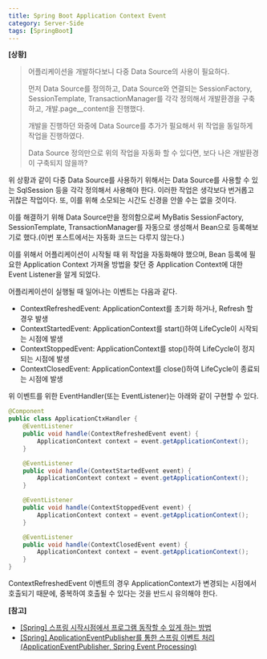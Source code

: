 ```yaml
---
title: Spring Boot Application Context Event
category: Server-Side
tags: [SpringBoot]
---
```


**[상황]**
>어플리케이션을 개발하다보니 다중 Data Source의 사용이 필요하다. 
>
>먼저 Data Source를 정의하고, Data Source와 연결되는 SessionFactory, SessionTemplate, TransactionManager를
>각각 정의해서 개발환경을 구축하고, 개발.page__content을 진행했다.
>
>개발을 진행하던 와중에 Data Source를 추가가 필요해서 위 작업을 동일하게 작업을 진행하였다.
>
>Data Source 정의만으로 위의 작업을 자동화 할 수 있다면, 보다 나은 개발환경이 구축되지 않을까?

위 상황과 같이 다중 Data Source를 사용하기 위해서는 Data Source를 사용할 수 있는 SqlSession 등을 
각각 정의해서 사용해야 한다. 이러한 작업은 생각보다 번거롭고 귀찮은 작업이다. 또, 이를 위해 
소모되는 시간도 신경을 안쓸 수는 없을 것이다.

이를 해결하기 위해 Data Source만을 정의함으로써 MyBatis SessionFactory, SessionTemplate, 
TransactionManager를 자동으로 생성해서 Bean으로 등록해보기로 했다.(이번 포스트에서는 자동화 코드는 다루지 않는다.)

이를 위해서 어플리케이션이 시작될 때 위 작업을 자동화해야 했으며, Bean 등록에 필요한 
Application Context 가져올 방법을 찾던 중 Application Context에 대한 Event Listener을 알게 되었다.

어플리케이션이 실행될 때 일어나는 이벤트는 다음과 같다.
* ContextRefreshedEvent: ApplicationContext를 초기화 하거나, Refresh 할 경우 발생
* ContextStartedEvent: ApplicationContext를 start()하여 LifeCycle이 시작되는 시점에 발생
* ContextStoppedEvent: ApplicationContext를 stop()하여 LifeCycle이 정지되는 시점에 발생
* ContextClosedEvent: ApplicationContext를 close()하여 LifeCycle이 종료되는 시점에 발생

위 이벤트를 위한 EventHandler(또는 EventListener)는 아래와 같이 구현할 수 있다.
```java
@Component
public class ApplicationCtxHandler {
    @EventListener
    public void handle(ContextRefreshedEvent event) {
        ApplicationContext context = event.getApplicationContext();
    }

    @EventListener
    public void handle(ContextStartedEvent event) {
        ApplicationContext context = event.getApplicationContext();
    }

    @EventListener
    public void handle(ContextStoppedEvent event) {
        ApplicationContext context = event.getApplicationContext();
    }

    @EventListener
    public void handle(ContextClosedEvent event) {
        ApplicationContext context = event.getApplicationContext();
    }
}
```

ContextRefreshedEvent 이벤트의 경우 ApplicationContext가 변경되는 시점에서 호출되기 때문에,
중복하여 호출될 수 있다는 것을 반드시 유의해야 한다.

**[참고]**
* [[Spring] 스프링 시작시점에서 프로그램 동작할 수 있게 하는 방법](https://yuien.tistory.com/entry/%EC%8A%A4%ED%94%84%EB%A7%81-%EC%8B%9C%EC%9E%91%EC%8B%9C%EC%A0%90%EC%97%90%EC%84%9C-%ED%94%84%EB%A1%9C%EA%B7%B8%EB%9E%A8-%EB%8F%99%EC%9E%91%ED%95%A0-%EC%88%98-%EC%9E%88%EA%B2%8C-%ED%95%98%EB%8A%94-%EB%B0%A9%EB%B2%95)
* [[Spring] ApplicationEventPublisher를 통한 스프링 이벤트 처리(ApplicationEventPublisher, Spring Event Processing)](https://engkimbs.tistory.com/718)